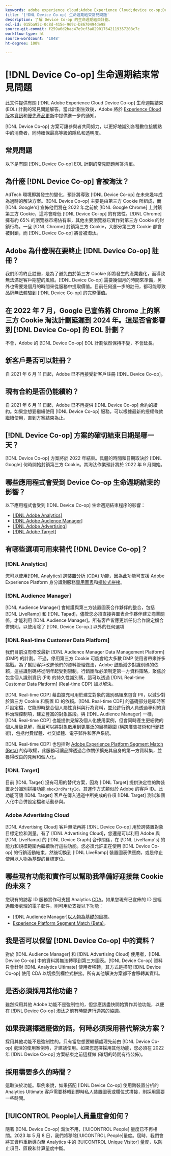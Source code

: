 ```yaml
---
keywords: adobe experience cloud;Adobe Experience Cloud;device co-op;Device Co-op;生命週期結束
title: '[!DNL Device Co-op] 生命週期結束常見問題'
description: 了解 Device Co-op 的生命週期結束計劃。
exl-id: 015ba95c-0c8d-415e-969c-b8670494de98
source-git-commit: f259a6d2bac47e9cf3a829017642119357208c7c
workflow-type: ht
source-wordcount: '1048'
ht-degree: 100%

---
```


# [!DNL Device Co-op] 生命週期結束常見問題

此文件提供有關 [!DNL Adobe Experience Cloud Device Co-op] 生命週期結束 (EOL) 計劃的常見問題解答。當此計劃生效後，Adobe 將於 [Experience Cloud 版本資訊](https://experienceleague.adobe.com/docs/release-notes/experience-cloud/current.html)和[優先產品更新](https://www.adobe.com/tw/subscription/priority-product-update.html)中提供進一步的通知。

[!DNL Device Co-op] 方案可讓參與者共同努力，以更好地識別各種數位接觸點中的消費者，同時確保最高等級的隱私和透明度。

## 常見問題

以下是有關 [!DNL Device Co-op] EOL 計劃的常見問題解答清單。

## 為什麼 [!DNL Device Co-op] 會被淘汰？

AdTech 環境即將發生的變化，預計將導致 [!DNL Device Co-op] 在未來幾年成為過時的解決方案。[!DNL Device Co-op] 主要是由第三方 Cookie 所組成，而 [!DNL Google's] 宣佈他們將在 2022 年之前於 [!DNL Google Chrome] 上封鎖第三方 Cookie，這將會降低 [!DNL Device Co-op] 的有效性。[!DNL Chrome] 擁有約 65% 的瀏覽器市場佔有率，其他主要瀏覽器已實作對第三方 Cookie 的封鎖行為。一旦 [!DNL Chrome] 封鎖第三方 Cookie，大部分第三方 Cookie 都會被封鎖，而 [!DNL Device Co-op] 將會被淘汰。

## Adobe 為什麼現在要終止 [!DNL Device Co-op] 註冊？

我們即將終止註冊，是為了避免由於第三方 Cookie 即將發生的產業變化，而導致無法滿足客戶期望的風險。[!DNL Device Co-op] 需要幾個月的時間來準備，另外也需要幾個月的時間來從服務中提取價值。目前任何進一步的註冊，都可能導致品牌無法體驗到 [!DNL Device Co-op] 的完整價值。

## 在 2022 年 7 月，Google 已宣佈將 Chrome 上的第三方 Cookie 淘汰計劃延遲到 2024 年。這是否會影響到 [!DNL Device Co-op] 的 EOL 計劃？

不會，Adobe 的 [!DNL Device Co-op] EOL 計劃依然保持不變，不會延長。

## 新客戶是否可以註冊？

自 2021 年 6 月 11 日起，Adobe 已不再接受新客戶註冊 [!DNL Device Co-op]。

## 現有合約是否仍能續約？

自 2021 年 6 月 11 日起，Adobe 已不再提供 [!DNL Device Co-op] 合約的續約。如果您想要繼續使用 [!DNL Device Co-op] 服務，可以根據最新的授權條款繼續使用，直到方案結束為止。

## [!DNL Device Co-op] 方案的確切結束日期是哪一天？

[!DNL Device Co-op] 方案將於 2022 年結束。具體的時間和日期取決於 [!DNL Google] 何時開始封鎖第三方 Cookie。其淘汰作業預計將於 2022 年 9 月開始。

## 哪些應用程式會受到 Device Co-op 生命週期結束的影響？

以下應用程式會受到 [!DNL Device Co-op] 生命週期結束程序的影響：

- [[!DNL Adobe Analytics]](https://experienceleague.adobe.com/docs/analytics.html?lang=zh-Hant)
- [[!DNL Adobe Audience Manager]](https://experienceleague.adobe.com/docs/audience-manager/user-guide/overview/aam-overview.html?lang=zh-Hant)
- [[!DNL Adobe Advertising]](https://experienceleague.adobe.com/docs/advertising.html?lang=zh-Hant)
- [[!DNL Adobe Target]](https://experienceleague.adobe.com/docs/target/using/introduction/intro.html?lang=zh-Hant)

## 有哪些選項可用來替代 [!DNL Device Co-op]？

### [!DNL Analytics]

您可以使用[!DNL Analytics] [跨裝置分析 (CDA)](https://experienceleague.adobe.com/docs/analytics/components/cda/overview.html) 功能，因為此功能可支援 Adobe Experience Platform 身分識別服務[專用圖表](https://experienceleague.adobe.com/docs/analytics/components/cda/device-graph.html?lang=zh-Hant)和[欄位式拼接](https://experienceleague.adobe.com/docs/analytics/components/cda/field-based-stitching.html?lang=zh-Hant)。

### [!DNL Audience Manager]

[!DNL Audience Manager] 會維護與第三方裝置圖表合作夥伴的整合，包括 [!DNL LiveRamp] 和 [!DNL Tapad]，儘管您必須直接與圖表合作夥伴建立商業關係，才能利用 [!DNL Audience Manager]。所有客戶皆應更新任何合作設定檔合併規則，以使用除了 [!DNL Device Co-op.] 以外的任何選項

### [!DNL Real-time Customer Data Platform]

我們目前沒有修改最新 [!DNL Audience Manager Data Management Platform] (DMP) 的計劃。不過，停用第三方 Cookie 可能會給大多數 DMP 使用者帶來許多挑戰。為了幫助客戶改進他們的資料管理做法，Adobe 鼓勵減少對識別碼的依賴，這些識別碼將從明年起受到限制。行銷團隊必須制定第一方資料策略，聚焦於包含個人識別資訊 (PII) 的持久性識別碼，這可以透過 [!DNL Real-time Customer Data Platform] (Real-time CDP) 加以解決。

[!DNL Real-time CDP] 藉由擴充可用於建立對象的識別碼組來包含 PII，以減少對於第三方 Cookie 和裝置 ID 的依賴。[!DNL Real-time CDP] 的基礎部分是即時客戶設定檔，它能即時整合個人屬性資料與行為資料，並允許行銷人員透過專利的資料治理控制項，建立豐富的對象區段。與 [!DNL Audience Manager] 一樣，[!DNL Real-time CDP] 也能提供見解及個人化使用案例，但會同時產生更細微的個人層級見解，而且可以將對象啟用到更廣泛的目標範圍 (橫跨廣告技術和行銷技術)，包括付費媒體、社交媒體、電子郵件和客戶系統。

[!DNL Real-time CDP] 也包括對 [Adobe Experience Platform Segment Match (Beta)](https://experienceleague.adobe.com/docs/experience-platform/segmentation/ui/segment-match/overview.html?lang=zh-Hant) 的存取權，此服務可讓品牌透過合作關係擴充其自身的第一方資料集，並獲得改良的見解和個人化。

### [!DNL Target]

目前 [!DNL Target] 沒有可用的替代方案，因為 [!DNL Target] 提供決定性的跨裝置身分識別拼接功能 `mbox3rdPartyId`，其運作方式類似於 Adobe 的客戶 ID。此功能可讓 [!DNL Target] 客戶在傳入通道中所完成的各項 [!DNL Target] 測試和個人化中合併設定檔和活動參與。

### Adobe Advertising Cloud

[!DNL Advertising Cloud] 客戶無法再將 [!DNL Device Co-op] 用於跨裝置對象目標定位和測量。有了 [!DNL Advertising Cloud]，您還是可以利用 Adobe 與 [!DNL LiveRamp] 的 [!DNL Device Graph] 合作關係，在 [!DNL LiveRamp's] 的能力和規模範圍內繼續執行這些功能。您必須允許正在使用 [!DNL Device Co-op] 的行銷活動結束，然後切換到 [!DNL LiveRamp] 裝置圖表供應商，或是停止使用以人物為基礎的目標定位。

## 哪些現有功能和實作可以幫助我準備好迎接無 Cookie 的未來？

您現有的訪客 ID 服務實作可支援 Analytics [CDA](https://experienceleague.adobe.com/docs/analytics/components/cda/overview.html)。如果您現有已宣佈的 ID 是經過雜湊處理的電子郵件，則可用於支援以下功能：

- [!DNL Audience Manager][以人物為基礎的目標](https://experienceleague.adobe.com/docs/audience-manager/user-guide/features/destinations/people-based/people-based-destinations-overview.html)。
- [Experience Platform Segment Match (Beta)](https://experienceleague.adobe.com/docs/experience-platform/segmentation/ui/segment-match/overview.html?lang=zh-Hant)。

## 我是否可以保留 [!DNL Device Co-op] 中的資料？

對於 [!DNL Audience Manager] 和 [!DNL Advertising Cloud] 使用者，[!DNL Device Co-op] 中的資料將無法轉移到第三方圖表。[!DNL Device Co-op] 資料只會針對 [!DNL Analytics Ultimate] 使用者移轉，其方式是搭配 [!DNL Device Co-op] 使用 CDA 以切換到欄位式拼接。所有其他解決方案都不會移轉其資料。

## 是否必須採用其他功能？

雖然採用其他 Adobe 功能不是強制性的，但您應該盡快開始實作其他功能，以便在 [!DNL Device Co-op] 淘汰之前有時間進行適當的協調。

## 如果我選擇這麼做的話，何時必須採用替代解決方案？

採用其他功能不是強制性的。只有當您想要繼續處理先前由 [!DNL Device Co-op] 處理的使用案例時，才建議使用。如果您選擇採用其他功能，您必須在 2022 年 [!DNL Device Co-op] 方案結束之前這樣做 (確切的時間有待公佈)。

## 採用需要多久的時間？

這取決於功能。舉例來說，如果搭配 [!DNL Device Co-op] 使用跨裝置分析的 Analytics Ultimate 客戶需要移轉到即時私人裝置圖表或欄位式拼接，則採用需要一些時間。

## [!UICONTROL People]人員量度會如何？

隨著 [!DNL Device Co-op] 淘汰不用，[!UICONTROL People] 量度已不再相關。2023 年 5 月 8 日，我們將移除[!UICONTROL People]量度。屆時，我們會將其資料重新導向至 Analytics 中的 [!UICONTROL Unique Visitor] 量度，以防止項目、區段和計算量度中斷。

